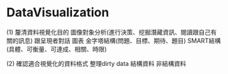 # DataVisualization

(1) 釐清資料視覺化目的
圖像對象分析(進行決策、挖掘潛藏資訊、閱讀跟自己有關的訊息)
跟呈現者對話
圖表
金字塔結構(問題、目標、期待、題目)
SMART結構(具體、可衡量、可達成、相關、時限)

(2) 確認適合視覺化的資料格式
整理dirty data
結構資料
非結構資料
